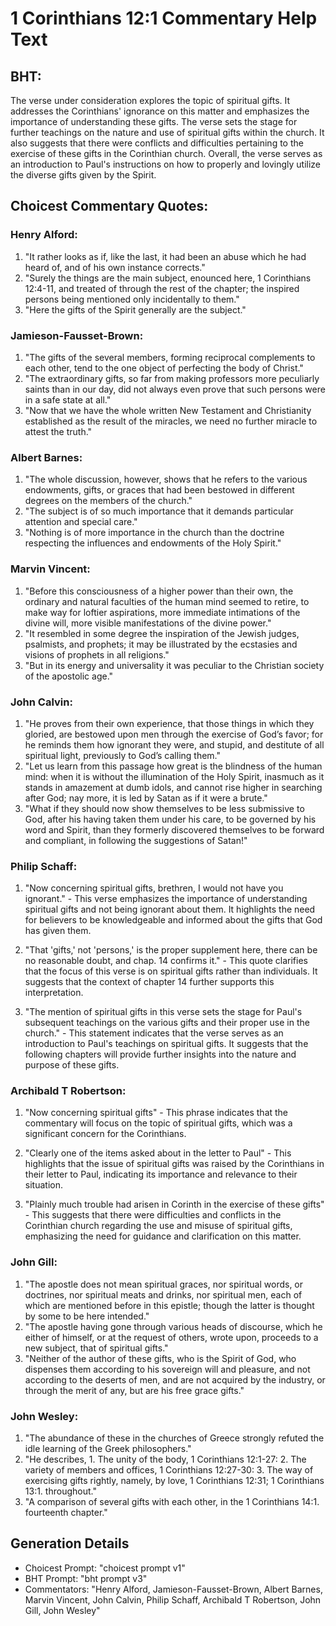 # 1 Corinthians 12:1 Commentary Help Text

## BHT:
The verse under consideration explores the topic of spiritual gifts. It addresses the Corinthians' ignorance on this matter and emphasizes the importance of understanding these gifts. The verse sets the stage for further teachings on the nature and use of spiritual gifts within the church. It also suggests that there were conflicts and difficulties pertaining to the exercise of these gifts in the Corinthian church. Overall, the verse serves as an introduction to Paul's instructions on how to properly and lovingly utilize the diverse gifts given by the Spirit.

## Choicest Commentary Quotes:
### Henry Alford:
1. "It rather looks as if, like the last, it had been an abuse which he had heard of, and of his own instance corrects."
2. "Surely the things are the main subject, enounced here, 1 Corinthians 12:4-11, and treated of through the rest of the chapter; the inspired persons being mentioned only incidentally to them."
3. "Here the gifts of the Spirit generally are the subject."

### Jamieson-Fausset-Brown:
1. "The gifts of the several members, forming reciprocal complements to each other, tend to the one object of perfecting the body of Christ."
2. "The extraordinary gifts, so far from making professors more peculiarly saints than in our day, did not always even prove that such persons were in a safe state at all."
3. "Now that we have the whole written New Testament and Christianity established as the result of the miracles, we need no further miracle to attest the truth."

### Albert Barnes:
1. "The whole discussion, however, shows that he refers to the various endowments, gifts, or graces that had been bestowed in different degrees on the members of the church."
2. "The subject is of so much importance that it demands particular attention and special care."
3. "Nothing is of more importance in the church than the doctrine respecting the influences and endowments of the Holy Spirit."

### Marvin Vincent:
1. "Before this consciousness of a higher power than their own, the ordinary and natural faculties of the human mind seemed to retire, to make way for loftier aspirations, more immediate intimations of the divine will, more visible manifestations of the divine power."
2. "It resembled in some degree the inspiration of the Jewish judges, psalmists, and prophets; it may be illustrated by the ecstasies and visions of prophets in all religions."
3. "But in its energy and universality it was peculiar to the Christian society of the apostolic age."

### John Calvin:
1. "He proves from their own experience, that those things in which they gloried, are bestowed upon men through the exercise of God’s favor; for he reminds them how ignorant they were, and stupid, and destitute of all spiritual light, previously to God’s calling them."
2. "Let us learn from this passage how great is the blindness of the human mind: when it is without the illumination of the Holy Spirit, inasmuch as it stands in amazement at dumb idols, and cannot rise higher in searching after God; nay more, it is led by Satan as if it were a brute."
3. "What if they should now show themselves to be less submissive to God, after his having taken them under his care, to be governed by his word and Spirit, than they formerly discovered themselves to be forward and compliant, in following the suggestions of Satan!"

### Philip Schaff:
1. "Now concerning spiritual gifts, brethren, I would not have you ignorant." - This verse emphasizes the importance of understanding spiritual gifts and not being ignorant about them. It highlights the need for believers to be knowledgeable and informed about the gifts that God has given them.

2. "That 'gifts,' not 'persons,' is the proper supplement here, there can be no reasonable doubt, and chap. 14 confirms it." - This quote clarifies that the focus of this verse is on spiritual gifts rather than individuals. It suggests that the context of chapter 14 further supports this interpretation.

3. "The mention of spiritual gifts in this verse sets the stage for Paul's subsequent teachings on the various gifts and their proper use in the church." - This statement indicates that the verse serves as an introduction to Paul's teachings on spiritual gifts. It suggests that the following chapters will provide further insights into the nature and purpose of these gifts.

### Archibald T Robertson:
1. "Now concerning spiritual gifts" - This phrase indicates that the commentary will focus on the topic of spiritual gifts, which was a significant concern for the Corinthians. 

2. "Clearly one of the items asked about in the letter to Paul" - This highlights that the issue of spiritual gifts was raised by the Corinthians in their letter to Paul, indicating its importance and relevance to their situation. 

3. "Plainly much trouble had arisen in Corinth in the exercise of these gifts" - This suggests that there were difficulties and conflicts in the Corinthian church regarding the use and misuse of spiritual gifts, emphasizing the need for guidance and clarification on this matter.

### John Gill:
1. "The apostle does not mean spiritual graces, nor spiritual words, or doctrines, nor spiritual meats and drinks, nor spiritual men, each of which are mentioned before in this epistle; though the latter is thought by some to be here intended."
2. "The apostle having gone through various heads of discourse, which he either of himself, or at the request of others, wrote upon, proceeds to a new subject, that of spiritual gifts."
3. "Neither of the author of these gifts, who is the Spirit of God, who dispenses them according to his sovereign will and pleasure, and not according to the deserts of men, and are not acquired by the industry, or through the merit of any, but are his free grace gifts."

### John Wesley:
1. "The abundance of these in the churches of Greece strongly refuted the idle learning of the Greek philosophers."
2. "He describes, 1. The unity of the body, 1 Corinthians 12:1-27: 2. The variety of members and offices, 1 Corinthians 12:27-30: 3. The way of exercising gifts rightly, namely, by love, 1 Corinthians 12:31; 1 Corinthians 13:1. throughout."
3. "A comparison of several gifts with each other, in the 1 Corinthians 14:1. fourteenth chapter."


## Generation Details
- Choicest Prompt: "choicest prompt v1"
- BHT Prompt: "bht prompt v3"
- Commentators: "Henry Alford, Jamieson-Fausset-Brown, Albert Barnes, Marvin Vincent, John Calvin, Philip Schaff, Archibald T Robertson, John Gill, John Wesley"
